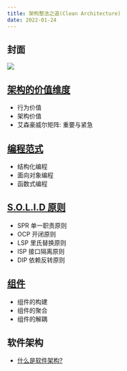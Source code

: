 ```yaml
---
title: 架构整洁之道(Clean Architecture)
date: 2022-01-24
---
```


## 封面
![](./img/cover.jpg)


## [架构的价值维度](./values.md)
+ 行为价值
+ 架构价值
+ 艾森豪威尔矩阵: 重要与紧急

## [编程范式](./paradigm.md)
+ 结构化编程
+ 面向对象编程
+ 函数式编程

## [S.O.L.I.D 原则](./soild.md)
+ SPR 单一职责原则
+ OCP 开闭原则
+ LSP 里氏替换原则
+ ISP 接口隔离原则
+ DIP 依赖反转原则

## [组件](./compones.md)    
+ 组件的构建
+ 组件的聚合
+ 组件的解耦

## 软件架构
+ [什么是软件架构?](./what_is_architecture.md)
